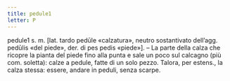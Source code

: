 ```yaml
---
title: pedule1
letter: P
---
```

pedule1 s. m. [lat. tardo pedūle «calzatura», neutro sostantivato dell’agg. pedūlis «del piede», der. di pes pedis «piede»]. – La parte della calza che ricopre la pianta del piede fino alla punta e sale un poco sul calcagno (più com. soletta): calze a pedule, fatte di un solo pezzo. Talora, per estens., la calza stessa: essere, andare in peduli, senza scarpe.